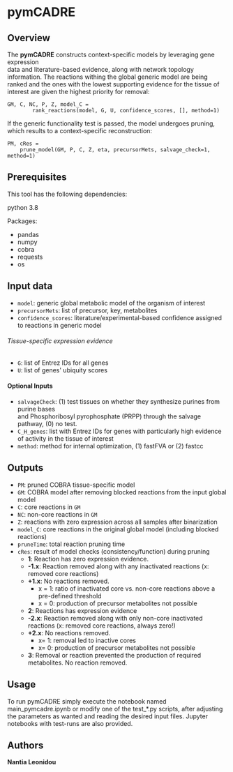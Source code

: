 # pymCADRE
## Overview

The **pymCADRE**  constructs context-specific models by leveraging gene  expression  
data and literature-based evidence, along with network topology information. The reactions withing the global generic 
model are being ranked and the ones with the lowest supporting evidence for the tissue
of interest are given the highest priority for removal:
```
GM, C, NC, P, Z, model_C = 
        rank_reactions(model, G, U, confidence_scores, [], method=1)
```
If the generic functionality test is passed, the model undergoes pruning, which results
to a context-specific reconstruction:
```
PM, cRes = 
    prune_model(GM, P, C, Z, eta, precursorMets, salvage_check=1, method=1)
```

## Prerequisites

This tool has the following dependencies:

python 3.8

Packages:
* pandas
* numpy
* cobra
* requests
* os

## Input data
+ `model`: generic global metabolic model of the organism of interest
+ `precursorMets`: list of precursor, key, metabolites
+ `confidence_scores`: literature/experimental-based confidence assigned to reactions in generic model
###### Tissue-specific expression evidence
+ `G`: list of Entrez IDs for all genes 
+ `U`: list of genes' ubiquity scores

#### Optional Inputs
+ `salvageCheck`: (1) test tissues on  whether  they  synthesize  purines from  purine  bases  
and  Phosphoribosyl  pyrophosphate  (PRPP)  through  the salvage pathway, (0) no test.
+ `C_H_genes`: list with Entrez IDs for genes with particularly high evidence of activity in the tissue of interest
+ `method`: method for internal optimization, (1) fastFVA or (2) fastcc

## Outputs
+ `PM`: pruned COBRA tissue-specific model
+ `GM`: COBRA model after removing blocked reactions from the input global model
+ `C`: core reactions in `GM`
+ `NC`: non-core reactions in `GM` 
+ `Z`: reactions with zero expression across all samples after binarization
+ `model_C`: core reactions in the original global model (including blocked reactions)
+ `pruneTime`: total reaction pruning time 
+ `cRes`: result of model checks (consistency/function) during pruning
    + **1**: Reaction has zero expression evidence.
    + **-1.x**: Reaction removed along with any inactivated reactions
      (x: removed core reactions)
    + **+1.x**: No reactions removed.
      + x = 1: ratio of inactivated core vs. non-core reactions above a pre-defined threshold
      + x = 0: production of precursor metabolites not possible 
    + **2**: Reactions has expression evidence
    + **-2.x**: Reaction removed along with only non-core inactivated reactions
      (x: removed core reactions, always zero!)
    + **+2.x**: No reactions removed.
      + x= 1: removal led to inactive cores 
      + x= 0: production of precursor metabolites not possible
    + **3**: Removal or reaction prevented the production of required metabolites. No reaction removed.
  

## Usage
To run pymCADRE simply execute the notebook named main_pymcadre.ipynb or modify
one of the test_*.py scripts, after adjusting
the parameters as wanted and reading the desired input files. Jupyter notebooks with
test-runs are also provided.

## Authors
**Nantia Leonidou**


